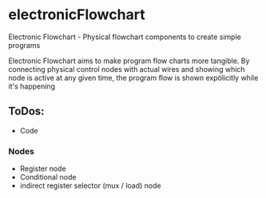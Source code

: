 # electronicFlowchart
Electronic Flowchart - Physical flowchart components to create simple programs

Electronic Flowchart aims to make program flow charts more tangible. By connecting physical control nodes with actual wires and showing which node is active at any given time, the program flow is shown expölicitly while it's happening

## ToDos:
- Code

### Nodes
- Register node
- Conditional node
- indirect register selector (mux / load) node
